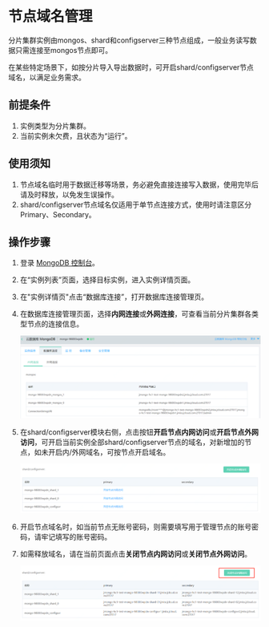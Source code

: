 # 节点域名管理

分片集群实例由mongos、shard和configserver三种节点组成，一般业务读写数据只需连接至mongos节点即可。

在某些特定场景下，如按分片导入导出数据时，可开启shard/configserver节点域名，以满足业务需求。

## 前提条件

1. 实例类型为分片集群。
2. 当前实例未欠费，且状态为“运行”。

## 使用须知

1. 节点域名临时用于数据迁移等场景，务必避免直接连接写入数据，使用完毕后请及时释放，以免发生误操作。
2. shard/configserver节点域名仅适用于单节点连接方式，使用时请注意区分Primary、Secondary。

## 操作步骤

1. 登录 [MongoDB 控制台](https://mongodb-console.jdcloud.com/mongodb)。

2. 在“实例列表”页面，选择目标实例，进入实例详情页面。

3. 在"实例详情页"点击“数据库连接”，打开数据库连接管理页。

4. 在数据库连接管理页面，选择**内网连接**或**外网连接**，可查看当前分片集群各类型节点的连接信息。

   ![image-20200628174310190](../../../../../image/mongodb/mongo-105.png)

5. 在shard/configserver模块右侧，点击按钮**开启节点内网访问**或**开启节点外网访问**，可开启当前实例全部shard/configserver节点的域名，对新增加的节点，如未开启内/外网域名，可按节点开启域名。

   ![image-20200628174537528](../../../../../image/mongodb/mongo-106.png)

6. 开启节点域名时，如当前节点无账号密码，则需要填写用于管理节点的账号密码，请牢记填写的账号密码。

   

7. 如需释放域名，请在当前页面点击**关闭节点内网访问**或**关闭节点外网访问**。

   ![image-20200628175044660](../../../../../image/mongodb/mongo-107.png)

   

   
